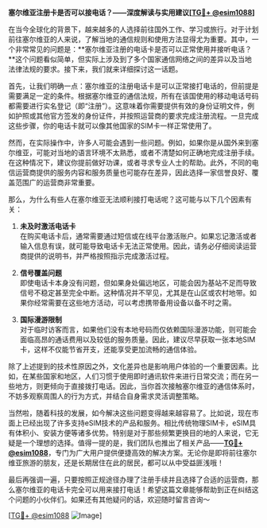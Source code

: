 **塞尔维亚注册卡是否可以接电话？——深度解读与实用建议[[TG💪+ @esim1088](https://t.me/s/esim1088)]**

在当今全球化的背景下，越来越多的人选择前往国外工作、学习或旅行。对于计划前往塞尔维亚的人来说，了解当地的通信规则和使用方法显得尤为重要。其中，一个非常常见的问题是：**塞尔维亚注册的电话卡是否可以正常使用并接听电话？**这个问题看似简单，但实际上涉及到了多个国家通信网络之间的差异以及当地法律法规的要求。接下来，我们就来详细探讨这一话题。

首先，让我们明确一点：塞尔维亚的注册电话卡是可以正常接打电话的，但前提是需要满足一定的条件。根据塞尔维亚的通信法规，所有在该国使用的移动电话号码都需要进行实名登记（即“注册”）。这意味着你需要提供有效的身份证明文件，例如护照或其他官方签发的身份证件，并按照运营商的要求完成注册流程。一旦完成这些步骤，你的电话卡就可以像其他国家的SIM卡一样正常使用了。

然而，在实际操作中，许多人可能会遇到一些问题。例如，如果你是从国外来到塞尔维亚，可能对当地的语言环境不太熟悉，或者不清楚如何正确地完成注册手续。在这种情况下，建议你提前做好功课，或者寻求专业人士的帮助。此外，不同的电信运营商提供的服务内容和服务质量也可能存在差异，因此选择一家信誉良好、覆盖范围广的运营商非常重要。

那么，为什么有些人在塞尔维亚无法顺利接打电话呢？这可能与以下几个因素有关：

1. **未及时激活电话卡**  
   在购买电话卡后，通常需要通过短信或在线平台激活账户。如果忘记激活或者输入信息有误，就可能导致电话卡无法正常使用。因此，请务必仔细阅读运营商提供的说明书，并严格按照指示完成激活过程。

2. **信号覆盖问题**  
   即使电话卡本身没有问题，但如果身处偏远地区，可能会因为基站不足而导致信号不稳定甚至完全中断。这种情况并不罕见，尤其是在山区或农村地带。如果你经常需要在这些地方活动，可以考虑携带备用设备以备不时之需。

3. **国际漫游限制**  
   对于临时访客而言，如果他们没有本地号码而仅依赖国际漫游功能，则可能会面临高昂的通话费用以及较低的服务质量。因此，建议尽早获取一张本地SIM卡，这样不仅能节省开支，还能享受更加流畅的通信体验。

除了上述提到的技术性原因之外，文化差异也是影响用户体验的一个重要因素。比如，在某些国家和地区，人们习惯于使用即时通讯软件来进行日常交流；而在另一些地方，则更倾向于直接拨打电话。因此，当你首次接触塞尔维亚的通信体系时，不妨多观察周围人的行为方式，并结合自身需求灵活调整策略。

当然啦，随着科技的发展，如今解决这些问题变得越来越容易了。比如说，现在市面上已经出现了许多支持eSIM技术的产品和服务。相比传统物理SIM卡，eSIM具有体积小、安装方便等诸多优势。特别是对于那些频繁更换目的地的人来说，它无疑是一个理想的选择。值得一提的是，我们团队也推出了相关产品——**[TG💪+ @esim1088](https://t.me/s/esim1088)**，专门为广大用户提供便捷高效的解决方案。无论你是即将前往塞尔维亚旅游的朋友，还是长期居住在此的居民，都可以从中受益匪浅哦！

最后再强调一遍，只要按照正规途径办理了注册手续并且选择了合适的运营商，那么塞尔维亚的电话卡完全可以用来接打电话！希望这篇文章能够帮助到正在纠结这个问题的小伙伴们。如果还有其他疑问的话，欢迎随时留言咨询～ 

[[TG💪+ @esim1088](https://t.me/s/esim1088) ![Image](https://i.postimg.cc/4NQfJmqS/Snipaste-2025-05-13-00-14-12.png)]